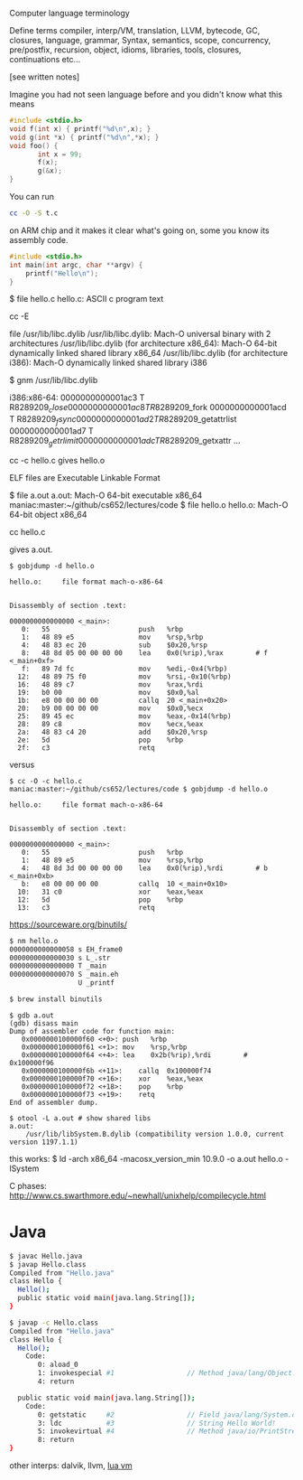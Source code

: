Computer language terminology

Define terms compiler, interp/VM, translation, LLVM, bytecode, GC, closures, language, grammar, Syntax, semantics, scope, concurrency, pre/postfix, recursion, object, idioms, libraries, tools, closures, continuations etc...

[see written notes]

Imagine you had not seen language before and you didn't know what this means

```c
#include <stdio.h>
void f(int x) { printf("%d\n",x); }
void g(int *x) { printf("%d\n",*x); }
void foo() {
       int x = 99;
       f(x);
       g(&x);
}
```

You can run

```bash
cc -O -S t.c
```

on ARM chip and it makes it clear what's going on, some you know its assembly code.

```c
#include <stdio.h>
int main(int argc, char **argv) {
	printf("Hello\n");
}
```

$ file hello.c
hello.c: ASCII c program text

cc -E

file /usr/lib/libc.dylib 
/usr/lib/libc.dylib: Mach-O universal binary with 2 architectures
/usr/lib/libc.dylib (for architecture x86_64):	Mach-O 64-bit dynamically linked shared library x86_64
/usr/lib/libc.dylib (for architecture i386):	Mach-O dynamically linked shared library i386

$ gnm /usr/lib/libc.dylib 

i386:x86-64:
0000000000001ac3 T R8289209$_close
0000000000001ac8 T R8289209$_fork
0000000000001acd T R8289209$_fsync
0000000000001ad2 T R8289209$_getattrlist
0000000000001ad7 T R8289209$_getrlimit
0000000000001adc T R8289209$_getxattr
...

cc -c hello.c
gives hello.o

ELF files are Executable Linkable Format

$ file a.out
a.out: Mach-O 64-bit executable x86_64
maniac:master:~/github/cs652/lectures/code $ file hello.o
hello.o: Mach-O 64-bit object x86_64

cc hello.c

gives a.out.

```
$ gobjdump -d hello.o

hello.o:     file format mach-o-x86-64


Disassembly of section .text:

0000000000000000 <_main>:
   0:	55                   	push   %rbp
   1:	48 89 e5             	mov    %rsp,%rbp
   4:	48 83 ec 20          	sub    $0x20,%rsp
   8:	48 8d 05 00 00 00 00 	lea    0x0(%rip),%rax        # f <_main+0xf>
   f:	89 7d fc             	mov    %edi,-0x4(%rbp)
  12:	48 89 75 f0          	mov    %rsi,-0x10(%rbp)
  16:	48 89 c7             	mov    %rax,%rdi
  19:	b0 00                	mov    $0x0,%al
  1b:	e8 00 00 00 00       	callq  20 <_main+0x20>
  20:	b9 00 00 00 00       	mov    $0x0,%ecx
  25:	89 45 ec             	mov    %eax,-0x14(%rbp)
  28:	89 c8                	mov    %ecx,%eax
  2a:	48 83 c4 20          	add    $0x20,%rsp
  2e:	5d                   	pop    %rbp
  2f:	c3                   	retq 
```

versus

```
$ cc -O -c hello.c
maniac:master:~/github/cs652/lectures/code $ gobjdump -d hello.o

hello.o:     file format mach-o-x86-64


Disassembly of section .text:

0000000000000000 <_main>:
   0:	55                   	push   %rbp
   1:	48 89 e5             	mov    %rsp,%rbp
   4:	48 8d 3d 00 00 00 00 	lea    0x0(%rip),%rdi        # b <_main+0xb>
   b:	e8 00 00 00 00       	callq  10 <_main+0x10>
  10:	31 c0                	xor    %eax,%eax
  12:	5d                   	pop    %rbp
  13:	c3                   	retq   
```

https://sourceware.org/binutils/

```bash
$ nm hello.o
0000000000000058 s EH_frame0
0000000000000030 s L_.str
0000000000000000 T _main
0000000000000070 S _main.eh
                 U _printf

$ brew install binutils
```

```
$ gdb a.out
(gdb) disass main
Dump of assembler code for function main:
   0x0000000100000f60 <+0>:	push   %rbp
   0x0000000100000f61 <+1>:	mov    %rsp,%rbp
   0x0000000100000f64 <+4>:	lea    0x2b(%rip),%rdi        # 0x100000f96
   0x0000000100000f6b <+11>:	callq  0x100000f74
   0x0000000100000f70 <+16>:	xor    %eax,%eax
   0x0000000100000f72 <+18>:	pop    %rbp
   0x0000000100000f73 <+19>:	retq   
End of assembler dump.
```

```
$ otool -L a.out # show shared libs
a.out:
	/usr/lib/libSystem.B.dylib (compatibility version 1.0.0, current version 1197.1.1)
```
this works:
$ ld -arch x86_64 -macosx_version_min 10.9.0 -o a.out hello.o -lSystem

C phases:
http://www.cs.swarthmore.edu/~newhall/unixhelp/compilecycle.html

# Java

```bash
$ javac Hello.java
$ javap Hello.class
Compiled from "Hello.java"
class Hello {
  Hello();
  public static void main(java.lang.String[]);
}
```

```bash
$ javap -c Hello.class
Compiled from "Hello.java"
class Hello {
  Hello();
    Code:
       0: aload_0       
       1: invokespecial #1                  // Method java/lang/Object."<init>":()V
       4: return        

  public static void main(java.lang.String[]);
    Code:
       0: getstatic     #2                  // Field java/lang/System.out:Ljava/io/PrintStream;
       3: ldc           #3                  // String Hello World!
       5: invokevirtual #4                  // Method java/io/PrintStream.println:(Ljava/lang/String;)V
       8: return        
}
```

other interps: dalvik, llvm, [lua vm](http://www.jucs.org/jucs_11_7/the_implementation_of_lua/jucs_11_7_1159_1176_defigueiredo.pdf)
